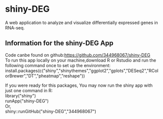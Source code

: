# shiny-DEG
A web application to analyze and visualize differentially expressed genes in RNA-seq.

## Information for the shiny-DEG App
Code canbe found on github:https://github.com/344968067/shiny-DEG  
To run this app locally on your machine,download R or Rstudio and run the following command once to set up the environment:  
install.packages(c("shiny","shinythemes","ggplot2","gplots","DESeq2","RColorBrewer","DT","pheatmap","reshape"))  

If you were ready for this packages, You may now run the shiny app with just one command in R:  
library("shiny")  
runApp("shiny-DEG")  
Or,  
shiny::runGitHub("shiny-DEG","344968067")  






